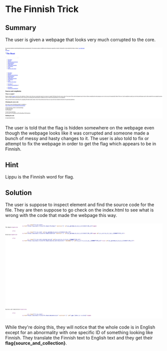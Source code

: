 <h1>The Finnish Trick</h1>
<h2>Summary</h2>
The user is given a webpage that looks very much corrupted to the core.
<br>
<br>
<img src="images/Corrupted.png" alt="A seemingly corrupted webpage">
<br>
<br>
The user is told that the flag is hidden somewhere on the webpage even though the webpage looks like it was corrupted and someone made a bunch of messy and hasty changes to it. The user is also told to fix or attempt to fix the webpage in order to get the flag which appears to be in Finnish.
<h2>Hint</h2>
Lippu is the Finnish word for flag.
<h2>Solution</h2>
The user is suppose to inspect element and find the source code for the file. They are then suppose to go check on the index.html to see what is wrong with the code that made the webpage this way.
<br>
<br>
<img src="images/SourceCode.png" alt="Source Code">
<br>
<br>
While they're doing this, they will notice that the whole code is in English except for an abnormality with one specific ID of something looking like Finnish. They translate the Finnish text to English text and they get their <b>flag{source_and_collection}</b>.
